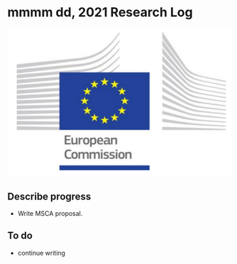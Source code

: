 # mmmm dd, 2021 Research Log
![graphical abstract](MSCA-logo.png)

## Describe progress
- Write MSCA proposal.

## To do
- continue writing
